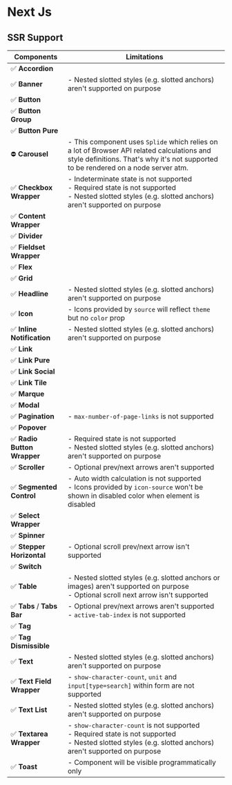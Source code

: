 # Next Js

## SSR Support

| Components                  | Limitations                                                                                                                                                                        |
| --------------------------- | ---------------------------------------------------------------------------------------------------------------------------------------------------------------------------------- |
| ✅ **Accordion**            |                                                                                                                                                                                    |
| ✅ **Banner**               | - Nested slotted styles (e.g. slotted anchors) aren't supported on purpose                                                                                                         |
| ✅ **Button**               |                                                                                                                                                                                    |
| ✅ **Button Group**         |                                                                                                                                                                                    |
| ✅ **Button Pure**          |                                                                                                                                                                                    |
| ⛔ **Carousel**             | - This component uses `Splide` which relies on a lot of Browser API related calculations and style definitions. That's why it's not supported to be rendered on a node server atm. |
| ✅ **Checkbox Wrapper**     | - Indeterminate state is not supported<br />- Required state is not supported<br />- Nested slotted styles (e.g. slotted anchors) aren't supported on purpose                      |
| ✅ **Content Wrapper**      |                                                                                                                                                                                    |
| ✅ **Divider**              |                                                                                                                                                                                    |
| ✅ **Fieldset Wrapper**     |                                                                                                                                                                                    |
| ✅ **Flex**                 |                                                                                                                                                                                    |
| ✅ **Grid**                 |                                                                                                                                                                                    |
| ✅ **Headline**             | - Nested slotted styles (e.g. slotted anchors) aren't supported on purpose                                                                                                         |
| ✅ **Icon**                 | - Icons provided by `source` will reflect `theme` but no `color` prop                                                                                                              |
| ✅ **Inline Notification**  | - Nested slotted styles (e.g. slotted anchors) aren't supported on purpose                                                                                                         |
| ✅ **Link**                 |                                                                                                                                                                                    |
| ✅ **Link Pure**            |                                                                                                                                                                                    |
| ✅ **Link Social**          |                                                                                                                                                                                    |
| ✅ **Link Tile**            |                                                                                                                                                                                    |
| ✅ **Marque**               |                                                                                                                                                                                    |
| ✅ **Modal**                |                                                                                                                                                                                    |
| ✅ **Pagination**           | - `max-number-of-page-links` is not supported                                                                                                                                      |
| ✅ **Popover**              |                                                                                                                                                                                    |
| ✅ **Radio Button Wrapper** | - Required state is not supported<br />- Nested slotted styles (e.g. slotted anchors) aren't supported on purpose                                                                  |
| ✅ **Scroller**             | - Optional prev/next arrows aren't supported                                                                                                                                       |
| ✅ **Segmented Control**    | - Auto width calculation is not supported<br />- Icons provided by `icon-source` won't be shown in disabled color when element is disabled                                         |
| ✅ **Select Wrapper**       |                                                                                                                                                                                    |
| ✅ **Spinner**              |                                                                                                                                                                                    |
| ✅ **Stepper Horizontal**   | - Optional scroll prev/next arrow isn't supported                                                                                                                                  |
| ✅ **Switch**               |                                                                                                                                                                                    |
| ✅ **Table**                | - Nested slotted styles (e.g. slotted anchors or images) aren't supported on purpose<br />- Optional scroll next arrow isn't supported                                             |
| ✅ **Tabs** / **Tabs Bar**  | - Optional prev/next arrows aren't supported<br />- `active-tab-index` is not supported                                                                                            |
| ✅ **Tag**                  |                                                                                                                                                                                    |
| ✅ **Tag Dismissible**      |                                                                                                                                                                                    |
| ✅ **Text**                 | - Nested slotted styles (e.g. slotted anchors) aren't supported on purpose                                                                                                         |
| ✅ **Text Field Wrapper**   | - `show-character-count`, `unit` and `input[type=search]` within form are not supported                                                                                            |
| ✅ **Text List**            | - Nested slotted styles (e.g. slotted anchors) aren't supported on purpose                                                                                                         |
| ✅ **Textarea Wrapper**     | - `show-character-count` is not supported<br />- Required state is not supported<br />- Nested slotted styles (e.g. slotted anchors) aren't supported on purpose                   |
| ✅ **Toast**                | - Component will be visible programmatically only                                                                                                                                  |
